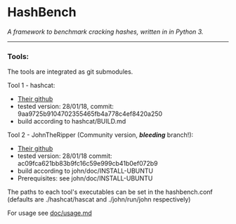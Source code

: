 # HashBench
_A framework to benchmark cracking hashes, written in in Python 3._
___
### Tools:
The tools are integrated as git submodules.

Tool 1 - hashcat:
- [Their github](https://github.com/hashcat/hashcat)
- tested version: 28/01/18, commit: 9aa9725b9104702355465fb4a778c4ef8420a250
- build according to hashcat/BUILD.md

Tool 2 - JohnTheRipper (Community version, _**bleeding**_ branch!):
- [Their github](https://github.com/magnumripper/JohnTheRipper)
- tested version: 28/01/18 commit: ac09fca621bb83b9fc16c59e999cb41b0ef072b9
- build according to john/doc/INSTALL-UBUNTU
- Prerequisites: see john/doc/INSTALL-UBUNTU

The paths to each tool's executables can be set in the hashbench.conf
(defaults are ./hashcat/hascat and ./john/run/john respectively)

For usage see [doc/usage.md](doc/usage.md)
